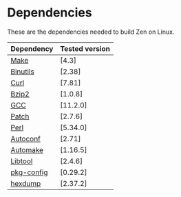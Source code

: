 # Dependencies

These are the dependencies needed to build Zen on Linux.

| Dependency | Tested version |
| --- | --- |
| [Make](https://www.gnu.org/software/make/) | [4.3] |
| [Binutils](https://www.gnu.org/software/binutils/) | [2.38] |
| [Curl](https://curl.se/) | [7.81] |
| [Bzip2](https://sourceware.org/bzip2/) | [1.0.8] |
| [GCC](https://gcc.gnu.org) | [11.2.0] |
| [Patch](https://savannah.gnu.org/projects/patch/) | [2.7.6] |
| [Perl](https://www.perl.org/) | [5.34.0] |
| [Autoconf](https://www.gnu.org/software/autoconf/) | [2.71] |
| [Automake](https://www.gnu.org/software/automake/) | [1.16.5] |
| [Libtool](https://www.gnu.org/software/libtool/) | [2.4.6] |
| [pkg-config](https://www.freedesktop.org/wiki/Software/pkg-config/) | [0.29.2] |
| [hexdump](https://www.kernel.org/pub/linux/utils/util-linux/) | [2.37.2] |
